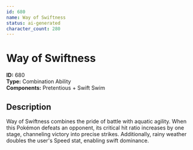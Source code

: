 ```yaml
---
id: 680
name: Way of Swiftness
status: ai-generated
character_count: 280
---
```


# Way of Swiftness

**ID:** 680  
**Type:** Combination Ability  
**Components:** Pretentious + Swift Swim

## Description
Way of Swiftness combines the pride of battle with aquatic agility. When this Pokémon defeats an opponent, its critical hit ratio increases by one stage, channeling victory into precise strikes. Additionally, rainy weather doubles the user's Speed stat, enabling swift dominance.